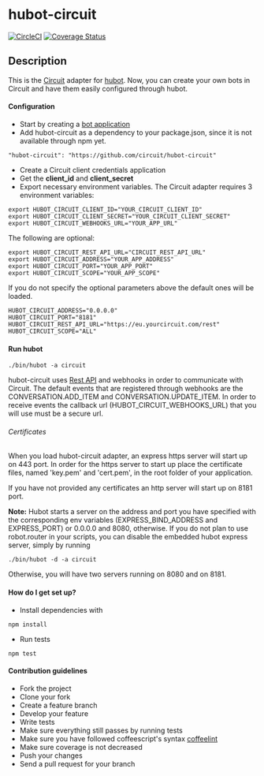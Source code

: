 # hubot-circuit

[![CircleCI](https://circleci.com/gh/circuit/hubot-circuit.svg?style=shield)](https://circleci.com/gh/circuit/hubot-circuit)
[![Coverage Status](https://coveralls.io/repos/github/circuit/hubot-circuit/badge.svg)](https://coveralls.io/github/circuit/hubot-circuit)


## Description
This is the [Circuit](http://circuit.com) adapter for [hubot](http://hubot.github.com). Now, you can create your own bots in Circuit and have them easily configured through hubot. 

#### Configuration

* Start by creating a [bot application](https://hubot.github.com/docs/#getting-started-with-hubot)
* Add hubot-circuit as a dependency to your package.json, since it is not available through npm yet.  
```
"hubot-circuit": "https://github.com/circuit/hubot-circuit"
```
* Create a Circuit client credentials application
* Get the **client_id** and **client_secret**
* Export necessary environment variables. The Circuit adapter requires 3 environment variables:

```
export HUBOT_CIRCUIT_CLIENT_ID="YOUR_CIRCUIT_CLIENT_ID"
export HUBOT_CIRCUIT_CLIENT_SECRET="YOUR_CIRCUIT_CLIENT_SECRET"
export HUBOT_CIRCUIT_WEBHOOKS_URL="YOUR_APP_URL"
```
The following are optional:
```
export HUBOT_CIRCUIT_REST_API_URL="CIRCUIT_REST_API_URL"
export HUBOT_CIRCUIT_ADDRESS="YOUR_APP_ADDRESS"
export HUBOT_CIRCUIT_PORT="YOUR_APP_PORT"
export HUBOT_CIRCUIT_SCOPE="YOUR_APP_SCOPE"
```
If you do not specify the optional parameters above the default ones will be loaded.   
```
HUBOT_CIRCUIT_ADDRESS="0.0.0.0"  
HUBOT_CIRCUIT_PORT="8181"  
HUBOT_CIRCUIT_REST_API_URL="https://eu.yourcircuit.com/rest"  
HUBOT_CIRCUIT_SCOPE="ALL"
```

#### Run hubot
```
./bin/hubot -a circuit
```

hubot-circuit uses [Rest API](https://eu.yourcircuit.com/rest/swagger/ui/index.html) and webhooks in order to communicate with Circuit. The default events that are registered through webhooks are the CONVERSATION.ADD_ITEM and CONVERSATION.UPDATE_ITEM. In order to receive events the callback url (HUBOT_CIRCUIT_WEBHOOKS_URL) that you will use must be a secure url. 

###### Certificates

When you load hubot-circuit adapter, an express https server will start up on 443 port. In order for the https server to start up place the certificate files, named 'key.pem' and 'cert.pem', in the root folder of your application.  


If you have not provided any certificates an http server will start up on 8181 port.

**Note:** Hubot starts a server on the address and port you have specified with the corresponding env variables (EXPRESS_BIND_ADDRESS and EXPRESS_PORT) or 0.0.0.0 and 8080, otherwise. If you do not plan to use robot.router in your scripts, you can disable the embedded hubot express server, simply by running

```
./bin/hubot -d -a circuit
```

Otherwise, you will have two servers running on 8080 and on 8181.

#### How do I get set up?


* Install dependencies with
```
npm install
```
* Run tests
```
npm test
```

#### Contribution guidelines

* Fork the project
* Clone your fork
* Create a feature branch
* Develop your feature
* Write tests
* Make sure everything still passes by running tests
* Make sure you have followed coffeescript's syntax [coffeelint](http://www.coffeelint.org/)
* Make sure coverage is not decreased
* Push your changes
* Send a pull request for your branch
